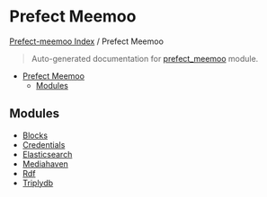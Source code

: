 # Prefect Meemoo

[Prefect-meemoo Index](../README.md#prefect-meemoo-index) /
Prefect Meemoo

> Auto-generated documentation for [prefect_meemoo](../../prefect_meemoo/__init__.py) module.

- [Prefect Meemoo](#prefect-meemoo)
  - [Modules](#modules)

## Modules

- [Blocks](./blocks.md)
- [Credentials](./credentials.md)
- [Elasticsearch](elasticsearch/index.md)
- [Mediahaven](mediahaven/index.md)
- [Rdf](rdf/index.md)
- [Triplydb](triplydb/index.md)